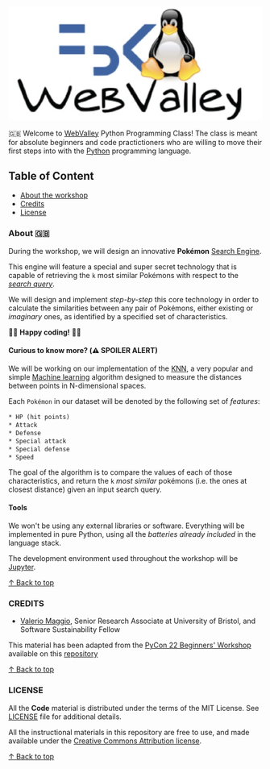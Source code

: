 ![WebValley Logo](./wv_logo.jpg)

🇬🇧 Welcome to [WebValley](https://webvalley.fbk.eu) Python Programming Class! The class is meant for absolute beginners and code practictioners who are willing to move their first steps into with the [Python](https://python.org) programming language.
## Table of Content

- [About the workshop](#descr-eng)
- [Credits](#credits)
- [License](#license)

### <a name="descr-eng">About 🇬🇧</a>

During the workshop, we will design an innovative **Pokémon** [Search Engine](https://en.wikipedia.org/wiki/Search_engine).

This engine will feature a special and super secret technology that is capable of retrieving the `k` most similar Pokémons with respect to the [_search query_](https://en.wikipedia.org/wiki/Information_retrieval).

We will design and implement _step-by-step_ this core technology in order to calculate the similarities between any pair of Pokémons, either existing or _imaginary_ ones, as identified by a specified set of characteristics.

🧑‍💻 **Happy coding!** 👩‍💻

#### Curious to know more? (⚠️ SPOILER ALERT)

We will be working on our implementation of the [KNN](https://en.wikipedia.org/wiki/K-nearest_neighbors), a very popular and simple [Machine learning](https://en.wikipedia.org/wiki/Machine_learning) algorithm designed to measure the distances between points in N-dimensional spaces.

Each `Pokémon` in our dataset will be denoted by the following set of _features_:

```
* HP (hit points)
* Attack
* Defense
* Special attack
* Special defense
* Speed
```

The goal of the algorithm is to compare the values of each of those characteristics, and return the `k` _most similar_ pokémons (i.e. the ones at closest distance) given
an input search query.

#### Tools

We won't be using any external libraries or software. Everything will be implemented in pure Python, using all the _batteries already included_ in the language stack.

The development environment used throughout the workshop will be [Jupyter](https://jupyter.org).

[↑ Back to top](#table-of-content)

### CREDITS

- [Valerio Maggio](https://github.com/leriomaggio), Senior Research Associate at University of Bristol, and Software Sustainability Fellow

This material has been adapted from the [PyCon 22 Beginners' Workshop](https://pycon.it/en/beginners-day) available on this [repository](http://github.com/pythonitalia/pycon-beginners-day)

[↑ Back to top](#table-of-content)

### LICENSE

All the **Code** material is distributed under the terms of the MIT License. See [LICENSE](./LICENSE) file for additional details.

All the instructional materials in this repository are free to use, and made available under the [Creative Commons Attribution
license](https://creativecommons.org/licenses/by/4.0/).

[↑ Back to top](#table-of-content)